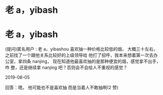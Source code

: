 # 老 a，yibash

# 老 a，yibash

(提问)匿名用户 : 老 a，yibashou 喜欢抽一种价格比较低的烟， 大概三十左右，之前找了一个跟他关系比较好的上级领导给 他打了招呼，我本来想着第一次去办公室，拿四条 nanjing， 现在知道他最喜欢抽的是那种便宜的烟，感觉拿不出手，咋 整，还是继续拿 nanjing 吧？否则会不会给人不重视的感觉？

2019-08-05

回答：嗯。 他可能也不是喜欢抽 而是当着人不敢抽啊(2 赞)